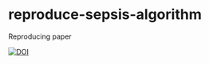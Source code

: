 # reproduce-sepsis-algorithm
Reproducing paper

[![DOI](https://zenodo.org/badge/505968594.svg)](https://zenodo.org/badge/latestdoi/505968594)
